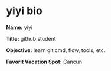 # yiyi bio

**Name:** yiyi

**Title:** github student

**Objective:**  learn git cmd, flow, tools, etc.

**Favorit Vacation Spot:**  Cancun


